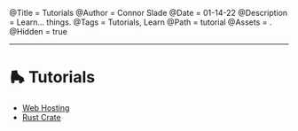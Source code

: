 @Title = Tutorials
@Author = Connor Slade
@Date = 01-14-22
@Description = Learn... things.
@Tags = Tutorials, Learn
@Path = tutorial
@Assets = .
@Hidden = true

---

# 🛼 Tutorials

- [Web Hosting](/writing/tutorial/web-hosting)
- [Rust Crate](/writing/tutorial/rust-crate)
